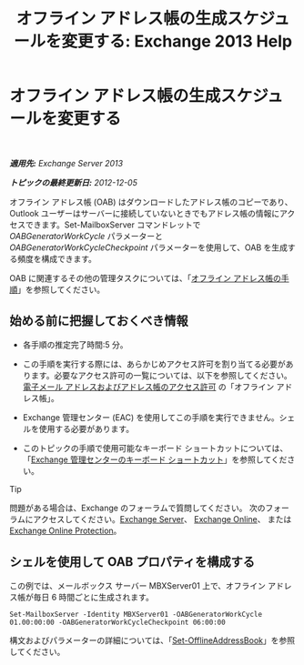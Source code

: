 ﻿---
title: 'オフライン アドレス帳の生成スケジュールを変更する: Exchange 2013 Help'
TOCTitle: オフライン アドレス帳の生成スケジュールを変更する
ms:assetid: d2b4d527-311e-442d-9f1f-54fac8371b80
ms:mtpsurl: https://technet.microsoft.com/ja-jp/library/Bb124719(v=EXCHG.150)
ms:contentKeyID: 49896492
ms.date: 05/23/2018
mtps_version: v=EXCHG.150
f1_keywords:
- Microsoft.Exchange.Management.SnapIn.Esm.OrganizationConfiguration.Mailbox.OfflineAddressBookGeneralPage
ms.translationtype: MT
---

# オフライン アドレス帳の生成スケジュールを変更する

 

_**適用先:** Exchange Server 2013_

_**トピックの最終更新日:** 2012-12-05_

オフライン アドレス帳 (OAB) はダウンロードしたアドレス帳のコピーであり、Outlook ユーザーはサーバーに接続していないときでもアドレス帳の情報にアクセスできます。Set-MailboxServer コマンドレットで *OABGeneratorWorkCycle* パラメーターと *OABGeneratorWorkCycleCheckpoint* パラメーターを使用して、OAB を生成する頻度を構成できます。

OAB に関連するその他の管理タスクについては、「[オフライン アドレス帳の手順](offline-address-book-procedures-exchange-2013-help.md)」を参照してください。

## 始める前に把握しておくべき情報

  - 各手順の推定完了時間:5 分。

  - この手順を実行する際には、あらかじめアクセス許可を割り当てる必要があります。必要なアクセス許可の一覧については、以下を参照してください。 [電子メール アドレスおよびアドレス帳のアクセス許可](email-address-and-address-book-permissions-exchange-2013-help.md) の「オフライン アドレス帳」。

  - Exchange 管理センター (EAC) を使用してこの手順を実行できません。シェルを使用する必要があります。

  - このトピックの手順で使用可能なキーボード ショートカットについては、「[Exchange 管理センターのキーボード ショートカット](keyboard-shortcuts-in-the-exchange-admin-center-exchange-online-protection-help.md)」を参照してください。


> [!TIP]
> 問題がある場合は、Exchange のフォーラムで質問してください。 次のフォーラムにアクセスしてください。<A href="https://go.microsoft.com/fwlink/p/?linkid=60612">Exchange Server</A>、 <A href="https://go.microsoft.com/fwlink/p/?linkid=267542">Exchange Online</A>、 または <A href="https://go.microsoft.com/fwlink/p/?linkid=285351">Exchange Online Protection</A>。



## シェルを使用して OAB プロパティを構成する

この例では、メールボックス サーバー MBXServer01 上で、オフライン アドレス帳が毎日 6 時間ごとに生成されます。

    Set-MailboxServer -Identity MBXServer01 -OABGeneratorWorkCycle 01.00:00:00 -OABGeneratorWorkCycleCheckpoint 06:00:00 

構文およびパラメーターの詳細については、「[Set-OfflineAddressBook](https://technet.microsoft.com/ja-jp/library/aa996330\(v=exchg.150\))」を参照してください。

